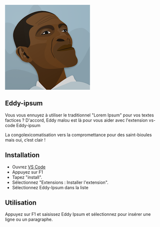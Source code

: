![Eddy](./eddy.png)

## Eddy-ipsum


Vous vous ennuyez à utiliser le traditionnel "Lorem Ipsum" pour vos textes factices ? D'accord, Eddy malou est là pour vous aider avec l'extension vs-code Eddy-ipsum

La congolexicomatisation vers la compromettance pour des saint-bioules mais oui, c’est clair !

## Installation


* Ouvrez [VS Code](https://code.visualstudio.com)
* Appuyez sur F1
* Tapez "install".
* Sélectionnez "Extensions : Installer l'extension".
* Sélectionnez Eddy-Ipsum dans la liste


## Utilisation

Appuyez sur F1 et saisissez Eddy Ipsum et sélectionnez pour insérer une ligne ou un paragraphe.

